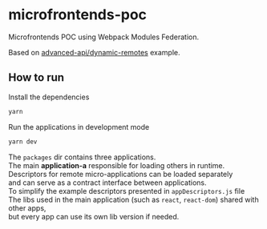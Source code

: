 # microfrontends-poc

Microfrontends POC using Webpack Modules Federation.

Based on [advanced-api/dynamic-remotes](https://github.com/module-federation/module-federation-examples/tree/master/advanced-api/dynamic-remotes) example.

## How to run

Install the dependencies
```bash
yarn
```
Run the applications in development mode
```bash
yarn dev
```

The `packages` dir contains three applications. <br/>
The main **application-a** responsible for loading others in runtime.  <br/>
Descriptors for remote micro-applications can be loaded separately <br/>
and can serve as a contract interface between applications. <br/>
To simplify the example descriptors presented in `appDescriptors.js` file  <br/>
The libs used in the main application (such as `react`, `react-dom`) shared with other apps, <br/>
but every app can use its own lib version if needed.  <br/>
